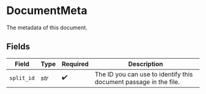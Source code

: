 # DocumentMeta

The metadata of this document.


## Fields

| Field                                                             | Type                                                              | Required                                                          | Description                                                       |
| ----------------------------------------------------------------- | ----------------------------------------------------------------- | ----------------------------------------------------------------- | ----------------------------------------------------------------- |
| `split_id`                                                        | *str*                                                             | :heavy_check_mark:                                                | The ID you can use to identify this document passage in the file. |